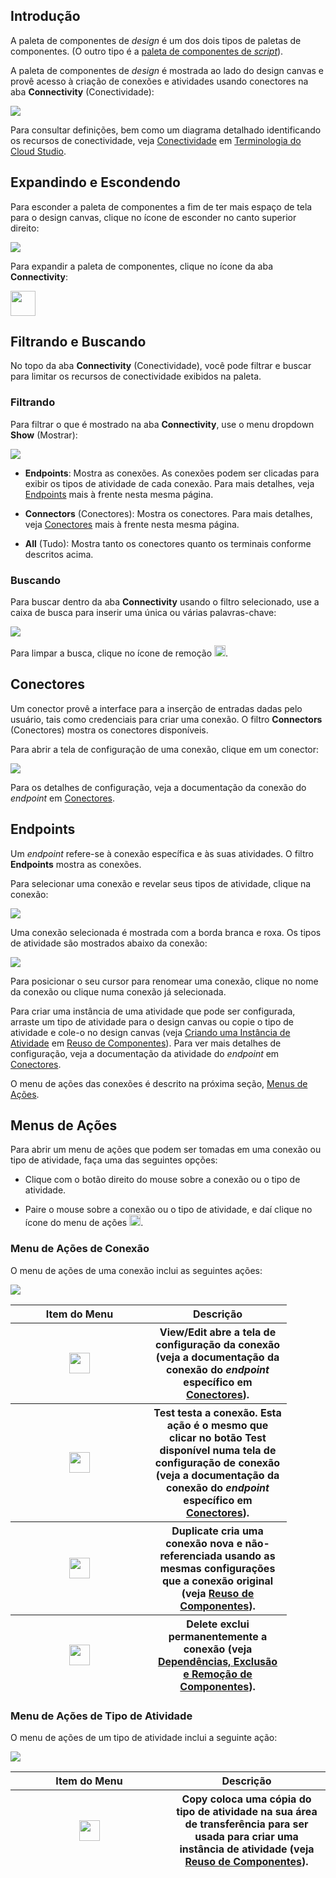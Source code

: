 [//]: # (Paleta de Componentes de *Design*)
[//]: # (This is a translation of Version 5, published on October 20, 2021.)

## Introdução

A paleta de componentes de *design* é um dos dois tipos de paletas de
componentes. (O outro tipo é a [paleta de componentes de
*script*](https://success.jitterbit.com/display/CS/Script+Component+Palette?showLanguage=pt_BR)).

A paleta de componentes de *design* é mostrada ao lado do design canvas
e provê acesso à criação de conexões e atividades usando conectores na
aba **Connectivity** (Conectividade):

<span class="confluence-embedded-file-wrapper"><img
src="https://docs-source.jitterbit.com/cs/component-palette/connectivity/all_amazon-s3_activities.png"
class="confluence-embedded-image confluence-external-resource"
data-image-src="https://docs-source.jitterbit.com/cs/component-palette/connectivity/all_amazon-s3_activities.png" /></span>

Para consultar definições, bem como um diagrama detalhado identificando
os recursos de conectividade, veja [Conectividade](https://success.jitterbit.com/display/CS/Cloud+Studio+Terminology#CloudStudioTerminology-connectivity?showLanguage=pt_BR) em
[Terminologia do Cloud Studio](https://success.jitterbit.com/display/CS/Cloud+Studio+Terminology?showLanguage=pt_BR).

## Expandindo e Escondendo

Para esconder a paleta de componentes a fim de ter mais espaço de tela
para o design canvas, clique no ícone de esconder no canto superior
direito:

<span
class="confluence-embedded-file-wrapper"><img src="https://docs-source.jitterbit.com/common/icons/collapse_2.png"
class="confluence-embedded-image confluence-external-resource"
data-image-src="https://docs-source.jitterbit.com/common/icons/collapse_2.png" /></span>

Para expandir a paleta de componentes, clique no ícone da aba
**Connectivity**:

<span
class="confluence-embedded-file-wrapper confluence-embedded-manual-size"><img
src="https://docs-source.jitterbit.com/common/icons/tab_connectivity.png"
class="confluence-embedded-image confluence-external-resource"
data-image-src="https://docs-source.jitterbit.com/common/icons/tab_connectivity.png"
height="40" /></span>

## Filtrando e Buscando

No topo da aba **Connectivity** (Conectividade), você pode filtrar e
buscar para limitar os recursos de conectividade exibidos na paleta.

### Filtrando

Para filtrar o que é mostrado na aba **Connectivity**, use o menu
dropdown **Show** (Mostrar):

<span class="confluence-embedded-file-wrapper"><img
src="https://docs-source.jitterbit.com/cs/component-palette/connectivity/show.png"
class="confluence-embedded-image confluence-external-resource"
data-image-src="https://docs-source.jitterbit.com/cs/component-palette/connectivity/show.png" /></span>

-   **Endpoints**: Mostra as conexões. As conexões podem ser clicadas
    para exibir os tipos de atividade de cada conexão. Para mais
    detalhes, veja [Endpoints](#DesignComponentPalette-endpoints) mais à frente nesta mesma página.

-   **Connectors** (Conectores): Mostra os conectores. Para mais
    detalhes, veja [Conectores](#DesignComponentPalette-connectors) mais à frente nesta mesma página.

-   **All** (Tudo): Mostra tanto os conectores quanto os terminais
    conforme descritos acima.

### Buscando

Para buscar dentro da aba **Connectivity** usando o filtro selecionado,
use a caixa de busca para inserir uma única ou várias palavras-chave:

<span class="confluence-embedded-file-wrapper"><img
src="https://docs-source.jitterbit.com/cs/component-palette/connectivity/all_amazon_search.png"
class="confluence-embedded-image confluence-external-resource"
data-image-src="https://docs-source.jitterbit.com/cs/component-palette/connectivity/all_amazon_search.png" /></span>

Para limpar a busca, clique no ícone de remoção
<span
class="confluence-embedded-file-wrapper confluence-embedded-manual-size"><img src="https://docs-source.jitterbit.com/common/icons/close_10.png"
class="confluence-embedded-image confluence-external-resource"
data-image-src="https://docs-source.jitterbit.com/common/icons/close_10.png"
height="18" /></span>.


## <span id="DesignComponentPalette-connectors" class="confluence-anchor-link conf-macro output-inline" hasbody="false" macro-name="anchor"> </span>Conectores

Um conector provê a interface para a inserção de entradas dadas pelo
usuário, tais como credenciais para criar uma conexão. O filtro
**Connectors** (Conectores) mostra os conectores disponíveis.

Para abrir a tela de configuração de uma conexão, clique em um conector:

<span class="confluence-embedded-file-wrapper"><img
src="https://docs-source.jitterbit.com/cs/component-palette/connectivity/connectors_amazon-s3.png"
class="confluence-embedded-image confluence-external-resource"
data-image-src="https://docs-source.jitterbit.com/cs/component-palette/connectivity/connectors_amazon-s3.png" /></span>

Para os detalhes de configuração, veja a documentação da conexão do
*endpoint* em [Conectores](https://success.jitterbit.com/display/CS/Connectors?showLanguage=pt_BR).

## Endpoints

Um *endpoint* refere-se à conexão específica e às suas atividades. O
filtro **Endpoints** mostra as conexões.

Para selecionar uma conexão e revelar seus tipos de atividade, clique na
conexão:

<span class="confluence-embedded-file-wrapper"><img
src="https://docs-source.jitterbit.com/cs/component-palette/connectivity/endpoints_amazon-s3_connection.png"
class="confluence-embedded-image confluence-external-resource"
data-image-src="https://docs-source.jitterbit.com/cs/component-palette/connectivity/endpoints_amazon-s3_connection.png" /></span>

Uma conexão selecionada é mostrada com a borda branca e roxa. Os tipos
de atividade são mostrados abaixo da conexão:

<span class="confluence-embedded-file-wrapper"><img
src="https://docs-source.jitterbit.com/cs/component-palette/connectivity/endpoints_amazon-s3_activities.png"
class="confluence-embedded-image confluence-external-resource"
data-image-src="https://docs-source.jitterbit.com/cs/component-palette/connectivity/endpoints_amazon-s3_activities.png" /></span>

Para posicionar o seu cursor para renomear uma conexão, clique no nome
da conexão ou clique numa conexão já selecionada.

Para criar uma instância de uma atividade que pode ser configurada,
arraste um tipo de atividade para o design canvas ou copie o tipo de
atividade e cole-o no design canvas (veja [Criando uma Instância de
Atividade](https://success.jitterbit.com/display/CS/Component+Reuse?showLanguage=pt_BR#ComponentReuse-creating-an-activity-instance) em [Reuso de Componentes](https://success.jitterbit.com/display/CS/Component+Reuse?showLanguage=pt_BR)). Para ver mais detalhes de
configuração, veja a documentação da atividade do *endpoint* em
[Conectores](https://success.jitterbit.com/display/CS/Connectors?showLanguage=pt_BR).

O menu de ações das conexões é descrito na próxima seção, [Menus de
Ações](#DesignComponentPalette-actions-menus).


## <span id="DesignComponentPalette-actions-menus" class="confluence-anchor-link conf-macro output-inline" hasbody="false" macro-name="anchor"> </span>Menus de Ações

Para abrir um menu de ações que podem ser tomadas em uma conexão ou tipo
de atividade, faça uma das seguintes opções:

-   Clique com o botão direito do mouse sobre a conexão ou o tipo de
    atividade.

-   Paire o mouse sobre a conexão ou o tipo de atividade, e daí clique
    no ícone do menu de ações
    <span
    class="confluence-embedded-file-wrapper confluence-embedded-manual-size"><img
    src="https://docs-source.jitterbit.com/common/icons/actions-menu_24.png"
    class="confluence-embedded-image confluence-external-resource"
    data-image-src="https://docs-source.jitterbit.com/common/icons/actions-menu_24.png"
    height="18" /></span>.

### Menu de Ações de Conexão

O menu de ações de uma conexão inclui as seguintes ações:

<span class="confluence-embedded-file-wrapper"><img
src="https://docs-source.jitterbit.com/cs/component-palette/connectivity/connection_actions-menu.png"
class="confluence-embedded-image confluence-external-resource"
data-image-src="https://docs-source.jitterbit.com/cs/component-palette/connectivity/connection_actions-menu.png" /></span>

<div class="table-wrap">

<table class="relative-table confluenceTable" style="width: 87.7076%;">
<colgroup>
<col style="width: 50%" />
<col style="width: 50%" />
</colgroup>
<thead>
<tr class="header header">
<th><strong>Item do Menu</strong></th>
<th><strong>Descrição</strong></th>
</tr>
<tr class="odd odd">
<th class="confluenceTd"><div class="content-wrapper">
<p><span
class="confluence-embedded-file-wrapper confluence-embedded-manual-size"><img
src="https://docs-source.jitterbit.com/cs/menu-items/view-edit.png"
class="confluence-embedded-image confluence-external-resource"
data-image-src="https://docs-source.jitterbit.com/cs/menu-items/view-edit.png"
height="33" /></span></p>
</div></th>
<th><strong>View/Edit</strong> abre a tela de configuração da conexão
(veja a documentação da conexão do <em>endpoint</em> específico em
  <a
  href="https://success.jitterbit.com/display/CS/Connectors">Conectores</a>).</th>
</tr>
<tr class="header header">
<th class="confluenceTd"><div class="content-wrapper">
<p><span
class="confluence-embedded-file-wrapper confluence-embedded-manual-size"><img
src="https://docs-source.jitterbit.com/cs/menu-items/test.png"
class="confluence-embedded-image confluence-external-resource"
data-image-src="https://docs-source.jitterbit.com/cs/menu-items/test.png"
height="33" /></span></p>
</div></th>
<th><strong>Test</strong> testa a conexão. Esta ação é o mesmo que
clicar no botão <strong>Test</strong> disponível numa tela de
configuração de conexão (veja a documentação da conexão do
<em>endpoint</em> específico em <a
href="https://success.jitterbit.com/display/CS/Connectors">Conectores</a>).</th>
</tr>
<tr class="odd odd">
<th class="confluenceTd"><div class="content-wrapper">
<p><span
class="confluence-embedded-file-wrapper confluence-embedded-manual-size"><img
src="https://docs-source.jitterbit.com/cs/menu-items/duplicate.png"
class="confluence-embedded-image confluence-external-resource"
data-image-src="https://docs-source.jitterbit.com/cs/menu-items/duplicate.png"
height="33" /></span></p>
</div></th>
<th><strong>Duplicate</strong> cria uma conexão nova e não-referenciada
usando as mesmas configurações que a conexão original (veja <a href="https://success.jitterbit.com/display/CS/Component+Reuse">Reuso de
Componentes</a>).</th>
</tr>
<tr class="header header">
<th class="confluenceTd"><div class="content-wrapper">
<p><span
class="confluence-embedded-file-wrapper confluence-embedded-manual-size"><img
src="https://docs-source.jitterbit.com/cs/menu-items/delete.png"
class="confluence-embedded-image confluence-external-resource"
data-image-src="https://docs-source.jitterbit.com/cs/menu-items/delete.png"
height="33" /></span></p>
</div></th>
<th><strong>Delete</strong> exclui permanentemente a conexão (veja
  <a
  href="https://success.jitterbit.com/display/CS/Component+Dependencies%2C+Deletion%2C+and+Removal">Dependências, Exclusão e Remoção de Componentes</a>).</th>
</tr>
</thead>
<tbody>
</tbody>
</table>

</div>

### <span id="DesignComponentPalette-activity-type-actions-menu" class="confluence-anchor-link conf-macro output-inline" hasbody="false" macro-name="anchor"> </span>Menu de Ações de Tipo de Atividade

O menu de ações de um tipo de atividade inclui a seguinte ação:

<span class="confluence-embedded-file-wrapper"><img
src="https://docs-source.jitterbit.com/cs/component-palette/connectivity/activity-type_actions-menu.png"
class="confluence-embedded-image confluence-external-resource"
data-image-src="https://docs-source.jitterbit.com/cs/component-palette/connectivity/activity-type_actions-menu.png" /></span>

<div class="table-wrap">

<table class="relative-table confluenceTable">
<colgroup>
<col style="width: 50%" />
<col style="width: 50%" />
</colgroup>
<thead>
<tr class="header header">
<th><strong>Item do Menu</strong></th>
<th><strong>Descrição</strong></th>
</tr>
<tr class="odd odd">
<th class="confluenceTd"><div class="content-wrapper">
<p><span
class="confluence-embedded-file-wrapper confluence-embedded-manual-size"><img
src="https://docs-source.jitterbit.com/cs/menu-items/copy.png"
class="confluence-embedded-image confluence-external-resource"
data-image-src="https://docs-source.jitterbit.com/cs/menu-items/copy.png"
height="33" /></span></p>
</div></th>
<th><strong>Copy</strong> coloca uma cópia do tipo de atividade na sua
área de transferência para ser usada para criar uma instância de
atividade (veja <a href="https://success.jitterbit.com/display/CS/Component+Reuse">Reuso de Componentes</a>).</th>
</tr>
</thead>
<tbody>
</tbody>
</table>

</div>
